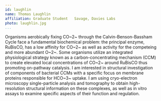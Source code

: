 ```yaml
---
id: laughlin
name: Thomas Laughlin
affiliation: Graduate Student	Savage, Davies Labs
photo: laughlin.jpg
...
```


Organisms aerobically fixing CO~2~ through the Calvin-Benson-Bassham Cycle face
a fundamental biochemical problem: the principal enzyme, RuBisCO, has a low
affinity for CO~2~ as well as activity for the competeing and more abundant O~2~.
Some organisms utilize an integrated physiological strategy known as
a carbon-concentrating mechanism (CCM) to create elevated local concentrations
of CO~2~ around RuBisCO thus promoting on-pathway catalysis. I am interested in
structural investigation of components of bacterial CCMs with a specific focus
on membrane proteins responsible for HCO~3~ uptake. I am using cryo-electron
microscopy single-particle analysis and tomography to obtain high-resolution
structural information on these complexes, as well as in vitro assays to
examine specific aspects of their function and regulation.
